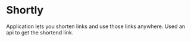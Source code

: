 # Shortly
Application lets you shorten links and use those links anywhere. Used an api to get the shortend link.
